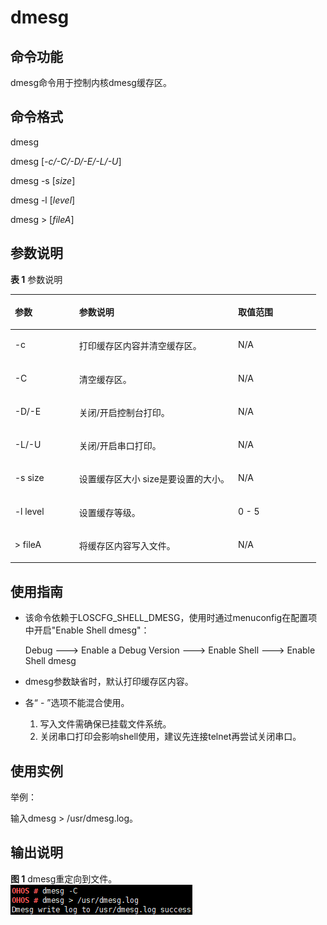 # dmesg<a name="ZH-CN_TOPIC_0000001052530284"></a>

## 命令功能<a name="section4643204919313"></a>

dmesg命令用于控制内核dmesg缓存区。

## 命令格式<a name="section6553153635"></a>

dmesg

dmesg \[_-c/-C/-D/-E/-L/-U_\]

dmesg -s \[_size_\]

dmesg -l \[_level_\]

dmesg \> \[_fileA_\]

## 参数说明<a name="section208971157532"></a>

**表 1**  参数说明

<a name="table3900mcpsimp"></a>
<table><thead align="left"><tr id="row3906mcpsimp"><th class="cellrowborder" valign="top" width="21%" id="mcps1.2.4.1.1"><p id="p3908mcpsimp"><a name="p3908mcpsimp"></a><a name="p3908mcpsimp"></a>参数</p>
</th>
<th class="cellrowborder" valign="top" width="52%" id="mcps1.2.4.1.2"><p id="p3910mcpsimp"><a name="p3910mcpsimp"></a><a name="p3910mcpsimp"></a>参数说明</p>
</th>
<th class="cellrowborder" valign="top" width="27%" id="mcps1.2.4.1.3"><p id="p3912mcpsimp"><a name="p3912mcpsimp"></a><a name="p3912mcpsimp"></a>取值范围</p>
</th>
</tr>
</thead>
<tbody><tr id="row3913mcpsimp"><td class="cellrowborder" valign="top" width="21%" headers="mcps1.2.4.1.1 "><p id="p3915mcpsimp"><a name="p3915mcpsimp"></a><a name="p3915mcpsimp"></a>-c</p>
</td>
<td class="cellrowborder" valign="top" width="52%" headers="mcps1.2.4.1.2 "><p id="p3917mcpsimp"><a name="p3917mcpsimp"></a><a name="p3917mcpsimp"></a>打印缓存区内容并清空缓存区。</p>
</td>
<td class="cellrowborder" valign="top" width="27%" headers="mcps1.2.4.1.3 "><p id="p3919mcpsimp"><a name="p3919mcpsimp"></a><a name="p3919mcpsimp"></a>N/A</p>
</td>
</tr>
<tr id="row3920mcpsimp"><td class="cellrowborder" valign="top" width="21%" headers="mcps1.2.4.1.1 "><p id="p3922mcpsimp"><a name="p3922mcpsimp"></a><a name="p3922mcpsimp"></a>-C</p>
</td>
<td class="cellrowborder" valign="top" width="52%" headers="mcps1.2.4.1.2 "><p id="p3924mcpsimp"><a name="p3924mcpsimp"></a><a name="p3924mcpsimp"></a>清空缓存区。</p>
</td>
<td class="cellrowborder" valign="top" width="27%" headers="mcps1.2.4.1.3 "><p id="p3926mcpsimp"><a name="p3926mcpsimp"></a><a name="p3926mcpsimp"></a>N/A</p>
</td>
</tr>
<tr id="row3927mcpsimp"><td class="cellrowborder" valign="top" width="21%" headers="mcps1.2.4.1.1 "><p id="p3929mcpsimp"><a name="p3929mcpsimp"></a><a name="p3929mcpsimp"></a>-D/-E</p>
</td>
<td class="cellrowborder" valign="top" width="52%" headers="mcps1.2.4.1.2 "><p id="p3931mcpsimp"><a name="p3931mcpsimp"></a><a name="p3931mcpsimp"></a>关闭/开启控制台打印。</p>
</td>
<td class="cellrowborder" valign="top" width="27%" headers="mcps1.2.4.1.3 "><p id="p3933mcpsimp"><a name="p3933mcpsimp"></a><a name="p3933mcpsimp"></a>N/A</p>
</td>
</tr>
<tr id="row3934mcpsimp"><td class="cellrowborder" valign="top" width="21%" headers="mcps1.2.4.1.1 "><p id="p3936mcpsimp"><a name="p3936mcpsimp"></a><a name="p3936mcpsimp"></a>-L/-U</p>
</td>
<td class="cellrowborder" valign="top" width="52%" headers="mcps1.2.4.1.2 "><p id="p3938mcpsimp"><a name="p3938mcpsimp"></a><a name="p3938mcpsimp"></a>关闭/开启串口打印。</p>
</td>
<td class="cellrowborder" valign="top" width="27%" headers="mcps1.2.4.1.3 "><p id="p3940mcpsimp"><a name="p3940mcpsimp"></a><a name="p3940mcpsimp"></a>N/A</p>
</td>
</tr>
<tr id="row3941mcpsimp"><td class="cellrowborder" valign="top" width="21%" headers="mcps1.2.4.1.1 "><p id="p3943mcpsimp"><a name="p3943mcpsimp"></a><a name="p3943mcpsimp"></a>-s size</p>
</td>
<td class="cellrowborder" valign="top" width="52%" headers="mcps1.2.4.1.2 "><p id="p3945mcpsimp"><a name="p3945mcpsimp"></a><a name="p3945mcpsimp"></a>设置缓存区大小 size是要设置的大小。</p>
</td>
<td class="cellrowborder" valign="top" width="27%" headers="mcps1.2.4.1.3 "><p id="p3947mcpsimp"><a name="p3947mcpsimp"></a><a name="p3947mcpsimp"></a>N/A</p>
</td>
</tr>
<tr id="row3948mcpsimp"><td class="cellrowborder" valign="top" width="21%" headers="mcps1.2.4.1.1 "><p id="p3950mcpsimp"><a name="p3950mcpsimp"></a><a name="p3950mcpsimp"></a>-l level</p>
</td>
<td class="cellrowborder" valign="top" width="52%" headers="mcps1.2.4.1.2 "><p id="p3952mcpsimp"><a name="p3952mcpsimp"></a><a name="p3952mcpsimp"></a>设置缓存等级。</p>
</td>
<td class="cellrowborder" valign="top" width="27%" headers="mcps1.2.4.1.3 "><p id="p3954mcpsimp"><a name="p3954mcpsimp"></a><a name="p3954mcpsimp"></a>0 - 5</p>
</td>
</tr>
<tr id="row3955mcpsimp"><td class="cellrowborder" valign="top" width="21%" headers="mcps1.2.4.1.1 "><p id="p3957mcpsimp"><a name="p3957mcpsimp"></a><a name="p3957mcpsimp"></a>&gt; fileA</p>
</td>
<td class="cellrowborder" valign="top" width="52%" headers="mcps1.2.4.1.2 "><p id="p3959mcpsimp"><a name="p3959mcpsimp"></a><a name="p3959mcpsimp"></a>将缓存区内容写入文件。</p>
</td>
<td class="cellrowborder" valign="top" width="27%" headers="mcps1.2.4.1.3 "><p id="p3961mcpsimp"><a name="p3961mcpsimp"></a><a name="p3961mcpsimp"></a>N/A</p>
</td>
</tr>
</tbody>
</table>

## 使用指南<a name="section213115219413"></a>

-   该命令依赖于LOSCFG\_SHELL\_DMESG，使用时通过menuconfig在配置项中开启"Enable Shell dmesg"：

    Debug  ---\> Enable a Debug Version ---\> Enable Shell ---\> Enable Shell dmesg

-   dmesg参数缺省时，默认打印缓存区内容。
-   各“ - ”选项不能混合使用。
    1.  写入文件需确保已挂载文件系统。
    2.  关闭串口打印会影响shell使用，建议先连接telnet再尝试关闭串口。


## 使用实例<a name="section13736564418"></a>

举例：

输入dmesg \> /usr/dmesg.log。

## 输出说明<a name="section194005101413"></a>

**图 1**  dmesg重定向到文件。<a name="fig11150135113566"></a>  
![](figures/dmesg重定向到文件.png "dmesg重定向到文件")

